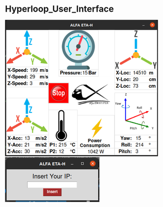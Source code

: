 # Hyperloop_User_Interface
![alt text](https://github.com/baransolmaz/Hyperloop_User_Interface/blob/12Agu/Current/3.png)
![alt text](https://github.com/baransolmaz/Hyperloop_User_Interface/blob/17Agu/Current/4.0.png)